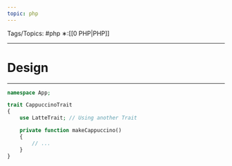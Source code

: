 ```yaml
---
topic: php
---
```



Tags/Topics: #php
∗:[[0 PHP|PHP]]

---
# Design

--- 
```php
namespace App;

trait CappuccinoTrait
{
	use LatteTrait; // Using another Trait

	private function makeCappuccino()
	{
		// ...
	}
}
```


